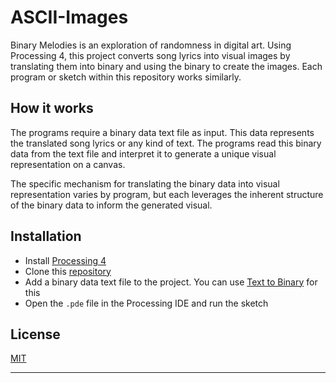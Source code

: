 # ASCII-Images

Binary Melodies is an exploration of randomness in digital art. Using Processing 4, this project converts song lyrics into visual images by translating them into binary and using the binary to create the images. Each program or sketch within this repository works similarly.

## How it works

The programs require a binary data text file as input. This data represents the translated song lyrics or any kind of text. The programs read this binary data from the text file and interpret it to generate a unique visual representation on a canvas. 

The specific mechanism for translating the binary data into visual representation varies by program, but each leverages the inherent structure of the binary data to inform the generated visual.

## Installation

- Install [Processing 4](https://processing.org/download/)
- Clone this [repository](https://github.com/Alyxfranck/Binarymelodies.git)
- Add a binary data text file to the project. You can use [Text to Binary](https://www.rapidtables.com/convert/number/ascii-to-binary.html) for this 
- Open the `.pde` file in the Processing IDE and run the sketch

## License

[MIT](https://github.com/Alyxfranck/Binarymelodies/blob/main/LICENSE)

---

